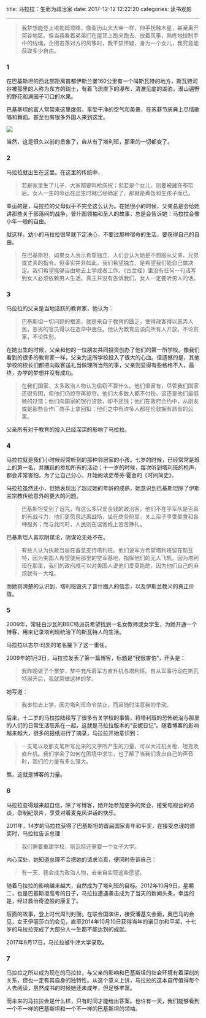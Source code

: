 title: 马拉拉：生而为政治家
date: 2017-12-12 12:22:20
categories: 读书观影

---

 
> 我梦想能登上埃勒姆顶峰，像亚历山大大帝一样，伸手抚触木星，甚至离开河谷地区。但当我看着弟弟们在屋顶上跑来跑去、放着风筝，熟练地控制手中的线绳，企图击落对方的风筝时，我不禁怀疑，身为一个女儿，我究竟能获取多少自由。

<!--more-->

### 1
 

在巴基斯坦的西北部距离首都伊斯兰堡160公里有一个叫斯瓦特的地方，斯瓦特河谷被那里的人称为东方的瑞士，有着飞流直下的瀑布，清澈见底的湖泊，漫山遍野的野花和满园子可口的水果。

巴基斯坦的富人常常来这里度假，享受干净的空气和美景，在苏菲节庆典上尽情歌唱和舞蹈。甚至也有很多外国人来到这里。

![](https://steemitimages.com/DQmZcjP6bxVRfGq3e93twoNeZEfYqoYaE8E1fiqFDTR47hp/%E6%96%AF%E7%93%A6%E7%89%B9.jpg)

当然，这是很久以前的景象了，自从有了塔利班，那里的一切都变了。

### 2

马拉拉就出生在这里。在这里的传统中，

> 若是家里生了儿子，大家都要鸣枪庆祝；但若是个女儿，则要被藏在布帘后。女人一生的命运在出生时就已经确定了，那就是煮饭和生孩子而已。

幸运的是，马拉拉的父母似乎不完全这么认为。在她很小的时候，父亲总是会给她讲那些关于部落间的战争，普什图领袖和圣人的故事，总是会告诉她：马拉拉会像小年一般的自由。

就这样，幼小的马拉拉很早就下定决心，不要过那种宿命的生活，要获得自己的自由。

> 在巴基斯坦，如果女人表示希望独立，人们会认为她是不想服从父亲、兄弟或丈夫的指令。但事实并非如此。我们希望独立，是希望我们能自己做决定。我们希望能够自由地去上学或者工作。《古兰经》里没有任何一句话写到女人必须依赖男人生活。真主并没有告诉我们，女人一定要听男人的话。

### 3


马拉拉的父亲是当地活跃的教育家，他认为：

> 巴基斯坦一切问题的根源，就是来自于教育的匮乏，使得政客得以愚弄人民，恶劣的官员得以在选举中连任。他认为教育应该向所有人开放，不论贫富，不论性别。

在她出生的时候，父亲和他的一位朋友共同投资创办了他们的第一所学校。像我们看到的很多的教育家一样，父亲为这所学校投入了很大的心血。但遗憾的是，其他学校的校长们都把向政客送礼当做理所当然的事，父亲则显得有些格格不入，最终，办学的梦想并没有成功。

> 在我们国家，太多政治人物认为偷窃不算什么。他们很富有，尽管我们国家还很穷困，但他们仍掠夺再掠夺。他们大多数人都不付税，这还是他们最低微的过错；他们向国家的银行贷款，却不还钱；他们在政府合约中，从朋友或是那些合作厂商手上拿回扣；他们之中有许多人都在伦敦拥有昂贵的公寓。

父亲所有对于教育的投入已经深深的影响了马拉拉。

### 4


马拉拉就是我们小时候经常听到的那种邻居家的小孩。七岁的时候，已经常常是班上的第一名，并踊跃的参加所有的活动；十一岁的时候，每次听到塔利班的枪声，都会非常害怕，为了让自己分心，开始阅读史蒂芬·霍金的《时间简史》。

马拉拉虽然还小，但她表现出了超过她的年龄的成熟，她意识到巴基斯坦除了伊斯兰宗教传统意外的更大的问题。

> 巴基斯坦受到了诅咒，有这么多只爱金钱的政治客。他们不在乎军队是否真的有战斗力，他们更愿意远离战场，坐在商务舱里，关上帘子享受美食和各种服务；而与此同时，人民则在温饱线上苦苦挣扎。

巴基斯坦人喜欢阴谋论，阴谋论无处不在。

> 有些人认为执政当局在蓄意支持塔利班。他们说军方希望塔利班留在斯瓦特，因为美国人希望使用那里的空军基地，指挥他们的无人飞机。因为塔利班在那里，我们的政府就可以对美国人说他们爱莫能助，因为他们自己的麻烦就有一大堆。

而她则清楚的认识到，塔利班毁灭了普什图人的信念，以及伊斯兰教义的真正价值。

### 5


2009年，常驻白沙瓦的BBC特派员希望找到一名女教师或女学生，为她开通一个博客，用来记录塔利班统治下的斯瓦特人的生活。

马拉拉以古尔·玛凯的笔名接下了这一重任。

2009年的1月3日，马拉拉发表了第一篇博客，标题是“我很害怕”，开头是：

> 我昨晚做了个噩梦，梦中充斥着军方直升机与塔利班。自从军事行动在斯瓦特展开后，我就常做这样的梦。

她写道：

> 我害怕去上学，因为塔利班命令禁止，而且随时注意我的举动。

后来，十二岁的马拉拉陆续写了很多有关学校的事情，将塔利班的恐怖统治与那里的人们的日常生活联系在一起，这就是马拉拉版本的“安妮日记”。随着博客的影响越来越大，很多的报纸进行了摘录，马拉拉开始意识到：

> 一支笔以及那支笔所写出来的文字所产生的力量，可以大过机关枪、坦克及直升机。我们学会了如何在困境中求生，也了解了当我们发出自己的声音时，我们的力量有多么强大。

瞧，这就是博客的力量。

### 6


马拉拉变得越来越自信，除了写博客，她开始参加更多的聚会，接受电视台的访谈，录制纪录片，享受对着麦克风讲话的快乐。

2011年，14岁的马拉拉获得了巴基斯坦的首届国家青年和平奖，在接受总理的颁奖时，马拉拉告诉总理：

> 我们需要重建学校，斯瓦特还需要一个女子大学。

内心深处，她知道总理不会把她的请求当真，便同时告诉自己：

> 有一天，我会成为政治人物，去亲自实现这些愿望。

随着马拉拉的影响越来越大，自然成为了塔利班的目标。2012年10月9日，星期二，也是巴基斯坦高考的日子，马拉拉遭遇袭击成为了当天的新闻头条，幸运的是，经过救治奇迹般的康复了。

后面的故事，登上时代周刊封面，在联合国演讲，接受潘基文会面，奥巴马的会见，女王伊丽莎白的会见，直至2014年10月10日获得当年的诺贝尔和平奖，十七岁的马拉拉完成了大部分人一生都不能达到的成就。

2017年8月17日，马拉拉被牛津大学录取。

### 7


马拉拉之所以成为现在的马拉拉，与父亲的影响和巴基斯坦的社会环境有着深刻的关系，但也一定有其自身的独特性。从这个意义上讲，马拉拉的这本自传值得每个人去阅读，虽然成书的时候她还未成年，但足够丰富。

而未来的马拉拉会是什么样，只有时间才能给出答案。也许有一天，我们能够看到一个不一样的巴基斯坦和一个不一样的巴基斯坦的领袖。

